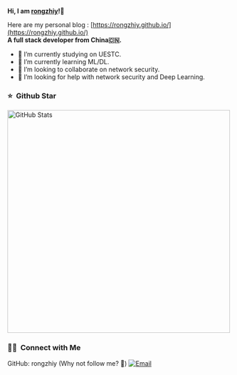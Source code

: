 

<strong>Hi, I am [rongzhiy](https://rongzhiy.github.io/)!👋 </strong>

Here are my personal blog : [https://rongzhiy.github.io/](https://rongzhiy.github.io/) 
<br/>
<strong>A full stack developer from China🇨🇳. </strong>

<!-- <p align="center">
<br/>
<a href="https://blog.csdn.net/weixin_42386609/">
  <img alt="rongzhiy | CSDN" width="50px" src="https://github.com/rongzhiy/rongzhiy/blob/main/static/csdn.jpeg"/>
</a>
<a href="https://www.zhihu.com/people/a-ze-70-76/">
  <img alt="rongzhiy's zhihu" width="50px" src="https://github.com/rongzhiy/rongzhiy/blob/main/static/zhihu.jpeg" />
</a>
<br>
</p> -->


- 🔭 I’m currently studying on UESTC.
- 🌱 I’m currently learning ML/DL.
- 👯 I’m looking to collaborate on network security.
- 🤔 I’m looking for help with network security and Deep Learning.

### ⭐️ &nbsp;Github Star

<img width="500px"  alt="GitHub Stats" src="https://github-readme-stats.vercel.app/api?username=rongzhiy&count_private=true&show_icons=true"/>


### 🤝🏻 &nbsp;Connect with Me
GitHub: rongzhiy (Why not follow me? 👀)
<a href="mailto:rongzhiy2735@gmail.com"><img alt="Email" src="https://img.shields.io/badge/Email-rongzhiy2735@gmail.com-blue?style=flat-square&logo=gmail"></a>



